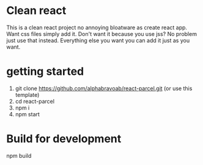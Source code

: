 # Clean react
This is a clean react project no annoying bloatware as create react app. 
Want css files simply add it. Don't want it because you use jss? No problem 
just use that instead. 
Everything else you want you can add it just as you want. 


# getting started
1. git clone https://github.com/alphabravoab/react-parcel.git (or use this template)
1.  cd react-parcel
1. npm i
1. npm start

# Build for development
npm build
